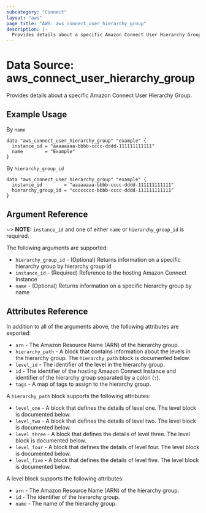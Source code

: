 ```yaml
---
subcategory: "Connect"
layout: "aws"
page_title: "AWS: aws_connect_user_hierarchy_group"
description: |-
  Provides details about a specific Amazon Connect User Hierarchy Group.
---
```


# Data Source: aws_connect_user_hierarchy_group

Provides details about a specific Amazon Connect User Hierarchy Group.

## Example Usage

By `name`

```hcl
data "aws_connect_user_hierarchy_group" "example" {
  instance_id = "aaaaaaaa-bbbb-cccc-dddd-111111111111"
  name        = "Example"
}
```

By `hierarchy_group_id`

```hcl
data "aws_connect_user_hierarchy_group" "example" {
  instance_id        = "aaaaaaaa-bbbb-cccc-dddd-111111111111"
  hierarchy_group_id = "cccccccc-bbbb-cccc-dddd-111111111111"
}
```

## Argument Reference

~> **NOTE:** `instance_id` and one of either `name` or `hierarchy_group_id` is required.

The following arguments are supported:

* `hierarchy_group_id` - (Optional) Returns information on a specific hierarchy group by hierarchy group id
* `instance_id` - (Required) Reference to the hosting Amazon Connect Instance
* `name` - (Optional) Returns information on a specific hierarchy group by name

## Attributes Reference

In addition to all of the arguments above, the following attributes are exported:

* `arn` - The Amazon Resource Name (ARN) of the hierarchy group.
* `hierarchy_path` - A block that contains information about the levels in the hierarchy group. The `hierarchy_path` block is documented below.
* `level_id` - The identifier of the level in the hierarchy group.
* `id` - The identifier of the hosting Amazon Connect Instance and identifier of the hierarchy group separated by a colon (`:`).
* `tags` - A map of tags to assign to the hierarchy group.

A `hierarchy_path` block supports the following attributes:

* `level_one` - A block that defines the details of level one. The level block is documented below.
* `level_two` - A block that defines the details of level two. The level block is documented below.
* `level_three` - A block that defines the details of level three. The level block is documented below.
* `level_four` - A block that defines the details of level four. The level block is documented below.
* `level_five` - A block that defines the details of level five. The level block is documented below.

A level block supports the following attributes:

* `arn` -  The Amazon Resource Name (ARN) of the hierarchy group.
* `id` -  The identifier of the hierarchy group.
* `name` - The name of the hierarchy group.
